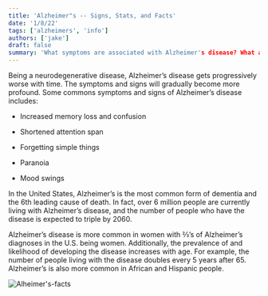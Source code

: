 ```yaml
---
title: 'Alzheimer"s -- Signs, Stats, and Facts'
date: '1/8/22'
tags: ['alzheimers', 'info']
authors: ['jake']
draft: false
summary: 'What symptoms are associated with Alzheimer's disease? What are some statistics to help understand the scope and pervasiveness of Alzheimer's disease? What are some interesting facts about the disease? The following blog post will explore these questions and more.'
---
```

Being a neurodegenerative disease, Alzheimer’s disease gets progressively worse with time. The symptoms and signs will gradually become more profound. Some commons symptoms and signs of Alzheimer’s disease includes:

-   Increased memory loss and confusion
    
-   Shortened attention span
    
-   Forgetting simple things
    
-   Paranoia
    
-   Mood swings
    

In the United States, Alzheimer’s is the most common form of dementia and the 6th leading cause of death. In fact, over 6 million people are currently living with Alzheimer’s disease, and the number of people who have the disease is expected to triple by 2060.

Alzheimer’s disease is more common in women with ⅔’s of Alzheimer’s diagnoses in the U.S. being women. Additionally, the prevalence of and likelihood of developing the disease increases with age. For example, the number of people living with the disease doubles every 5 years after 65. Alzheimer’s is also more common in African and Hispanic people.

![Alheimer's-facts](https://www.homeceuconnection.com/wp-content/uploads/2018/06/7-alzheimers-facts-HomeCEU.jpg)


